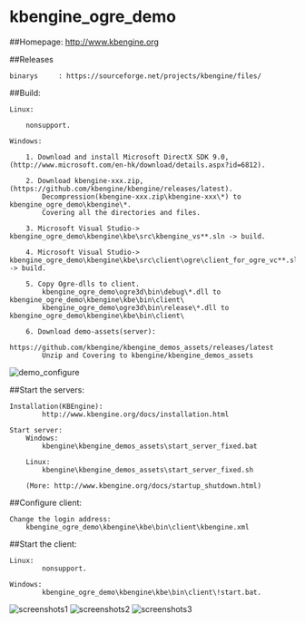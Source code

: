 kbengine_ogre_demo
=============

##Homepage:
http://www.kbengine.org

##Releases

	binarys		: https://sourceforge.net/projects/kbengine/files/


##Build:

	Linux:

		nonsupport.

	Windows:

		1. Download and install Microsoft DirectX SDK 9.0, (http://www.microsoft.com/en-hk/download/details.aspx?id=6812).

		2. Download kbengine-xxx.zip, (https://github.com/kbengine/kbengine/releases/latest).
			Decompression(kbengine-xxx.zip\kbengine-xxx\*) to kbengine_ogre_demo\kbengine\*.
			Covering all the directories and files.

		3. Microsoft Visual Studio-> kbengine_ogre_demo\kbengine\kbe\src\kbengine_vs**.sln -> build.
		
		4. Microsoft Visual Studio-> kbengine_ogre_demo\kbengine\kbe\src\client\ogre\client_for_ogre_vc**.sln -> build.

		5. Copy Ogre-dlls to client.
			kbengine_ogre_demo\ogre3d\bin\debug\*.dll to kbengine_ogre_demo\kbengine\kbe\bin\client\
			kbengine_ogre_demo\ogre3d\bin\release\*.dll to kbengine_ogre_demo\kbengine\kbe\bin\client\

		6. Download demo-assets(server):
			https://github.com/kbengine/kbengine_demos_assets/releases/latest
			Unzip and Covering to kbengine/kbengine_demos_assets

![demo_configure](http://www.kbengine.org/assets/img/screenshots/demo_copy_kbengine.jpg)



##Start the servers:

	Installation(KBEngine):
			http://www.kbengine.org/docs/installation.html

	Start server:
		Windows:
			kbengine\kbengine_demos_assets\start_server_fixed.bat

		Linux:
			kbengine\kbengine_demos_assets\start_server_fixed.sh

		(More: http://www.kbengine.org/docs/startup_shutdown.html)



##Configure client:

	Change the login address:
		kbengine_ogre_demo\kbengine\kbe\bin\client\kbengine.xml

##Start the client:

	Linux:
			nonsupport.

	Windows:
			kbengine_ogre_demo\kbengine\kbe\bin\client\!start.bat.





![screenshots1](http://www.kbengine.org/assets/img/screenshots/ogre_demo1.jpg)
![screenshots2](http://www.kbengine.org/assets/img/screenshots/ogre_demo2.jpg)
![screenshots3](http://www.kbengine.org/assets/img/screenshots/ogre_demo3.jpg)
